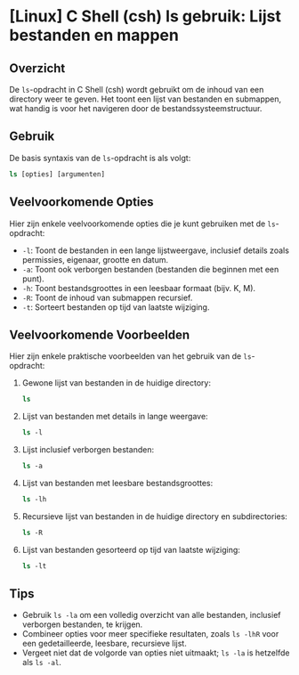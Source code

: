 # [Linux] C Shell (csh) ls gebruik: Lijst bestanden en mappen

## Overzicht
De `ls`-opdracht in C Shell (csh) wordt gebruikt om de inhoud van een directory weer te geven. Het toont een lijst van bestanden en submappen, wat handig is voor het navigeren door de bestandssysteemstructuur.

## Gebruik
De basis syntaxis van de `ls`-opdracht is als volgt:

```csh
ls [opties] [argumenten]
```

## Veelvoorkomende Opties
Hier zijn enkele veelvoorkomende opties die je kunt gebruiken met de `ls`-opdracht:

- `-l`: Toont de bestanden in een lange lijstweergave, inclusief details zoals permissies, eigenaar, grootte en datum.
- `-a`: Toont ook verborgen bestanden (bestanden die beginnen met een punt).
- `-h`: Toont bestandsgroottes in een leesbaar formaat (bijv. K, M).
- `-R`: Toont de inhoud van submappen recursief.
- `-t`: Sorteert bestanden op tijd van laatste wijziging.

## Veelvoorkomende Voorbeelden
Hier zijn enkele praktische voorbeelden van het gebruik van de `ls`-opdracht:

1. Gewone lijst van bestanden in de huidige directory:
   ```csh
   ls
   ```

2. Lijst van bestanden met details in lange weergave:
   ```csh
   ls -l
   ```

3. Lijst inclusief verborgen bestanden:
   ```csh
   ls -a
   ```

4. Lijst van bestanden met leesbare bestandsgroottes:
   ```csh
   ls -lh
   ```

5. Recursieve lijst van bestanden in de huidige directory en subdirectories:
   ```csh
   ls -R
   ```

6. Lijst van bestanden gesorteerd op tijd van laatste wijziging:
   ```csh
   ls -lt
   ```

## Tips
- Gebruik `ls -la` om een volledig overzicht van alle bestanden, inclusief verborgen bestanden, te krijgen.
- Combineer opties voor meer specifieke resultaten, zoals `ls -lhR` voor een gedetailleerde, leesbare, recursieve lijst.
- Vergeet niet dat de volgorde van opties niet uitmaakt; `ls -la` is hetzelfde als `ls -al`.